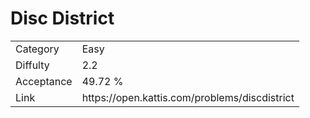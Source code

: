 # Disc District

<table>
    <tr>
        <td>Category</td>
        <td>Easy</td>
    </tr>
    <tr>
        <td>Diffulty</td>
        <td>2.2</td>
    </tr>
    <tr>
        <td>Acceptance</td>
        <td>49.72 %</td>
    </tr>
    <tr>
        <td>Link</td>
        <td>https://open.kattis.com/problems/discdistrict</td>
    </tr>
</table>